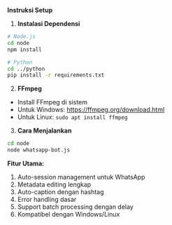 **Instruksi Setup**

1. **Instalasi Dependensi**
```bash
# Node.js
cd node
npm install

# Python
cd ../python
pip install -r requirements.txt
```

2. **FFmpeg**
- Install FFmpeg di sistem
- Untuk Windows: https://ffmpeg.org/download.html
- Untuk Linux: `sudo apt install ffmpeg`

3. **Cara Menjalankan**
```bash
cd node
node whatsapp-bot.js
```

**Fitur Utama:**
1. Auto-session management untuk WhatsApp
2. Metadata editing lengkap
3. Auto-caption dengan hashtag
4. Error handling dasar
5. Support batch processing dengan delay
6. Kompatibel dengan Windows/Linux